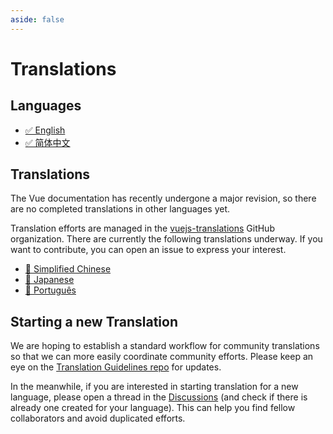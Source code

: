 ```yaml
---
aside: false
---
```


# Translations <sup class="vt-badge wip" />

## Languages

- [✅ English](https://vuejs.org/)
- [✅ 简体中文](https://cn.vuejs.org/)

## Translations

The Vue documentation has recently undergone a major revision, so there are no completed translations in other languages yet.

Translation efforts are managed in the [vuejs-translations](https://github.com/vuejs-translations/) GitHub organization. There are currently the following translations underway. If you want to contribute, you can open an issue to express your interest.

- [🚧 Simplified Chinese](https://github.com/vuejs-translations/docs-zh-cn)
- [🚧 Japanese](https://github.com/vuejs-translations/docs-ja)
- [🚧 Português](https://github.com/vuejs-translations/docs-br)

## Starting a new Translation

We are hoping to establish a standard workflow for community translations so that we can more easily coordinate community efforts. Please keep an eye on the [Translation Guidelines repo](https://github.com/vuejs-translations/guidelines/blob/main/README.md) for updates.

In the meanwhile, if you are interested in starting translation for a new language, please open a thread in the [Discussions](https://github.com/vuejs-translations/guidelines/discussions) (and check if there is already one created for your language). This can help you find fellow collaborators and avoid duplicated efforts.
